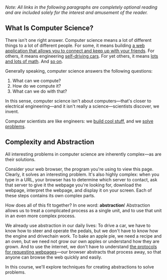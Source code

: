 *Note: All links in the following paragraphs are completely optional
reading and are included solely for the interest and amusement of the reader.*

## What Is Computer Science?

There isn't one right answer. Computer science means a lot of different
things to a lot of different people. For some, it means building [a web
application that allows you to connect and keep up with your
friends](https://joindiaspora.com/). For others, it means engineering [self-driving cars](http://en.wikipedia.org/wiki/Google_driverless_car). For yet
others, it means [lots and lots of math](http://www.librow.com/articles/article-10). And [so on](http://techcrunch.com/2013/07/11/raspberry-pi-microwave-hack/).

Generally speaking, computer science answers the following
questions:

  1. What can we compute?
  2. How do we compute it?
  3. What can we do with that?

In this sense, computer science isn't about computers&mdash;that's closer to
electrical engineering&mdash;and it isn't really a science&mdash;scientists
discover, we invent.

Computer scientists are like engineers: we [build cool stuff](http://www.youtube.com/watch?v=gy5g33S0Gzo), and we [solve problems](http://en.wikipedia.org/wiki/Pancake_sorting).

## Complexity and Abstraction

All interesting problems in computer science are inherently complex&mdash;as are their solutions.

Consider your web browser, the program you're using to view this page.
Clearly, it solves an interesting problem. It's also highly complex:
when you type in a URL, your browser has to determine which
server to contact, ask that server to give it the webpage you're looking for,
download the webpage, interpret the webpage, and display it on your screen.
Each of these steps contains its own complex parts.

How does all of this fit together? In one word: **abstraction**!
Abstraction allows us to treat a complicated process as a single unit,
and to use that unit in an even more complex process.

We already use abstraction in our daily lives: To drive a car, we have to know how to steer and operate the pedals, but we don't have to know how the engine and drivechain work. To bake an apple pie, we need a recipe and an oven, but we need not grow our own apples or understand how they are grown. And to use the internet, we don't have to understand [the protocols for requesting webpages](https://en.wikipedia.org/wiki/Model%E2%80%93view%E2%80%93controller)&mdash;our browser abstracts that process away, so that anyone can browse the web quickly and easily.

In this course, we'll explore techniques for creating abstractions to solve problems.